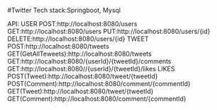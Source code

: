 #Twitter 
Tech stack:Springboot, Mysql

API:
USER
POST:http://localhost:8080/users
GET:http://localhost:8080/users
PUT:http://localhost:8080/users/{id}
DELETE:http://localhost:8080/users/{id}
TWEET
POST:http://localhost:8080/tweets
GET(GetAllTeweets):http://localhost:8080/tweets
GET:http://localhost:8080/{userId}/{tweetId}/comments
GET:http://localhost:8080//{userId}/{tweetId}/likes
LIKES
POST(Tweet):http://localhost:8080/tweet/{tweetId}
POST(Comment):http://localhost:8080/comment/{commentId}
GET(Tweet):http://localhost:8080/tweet/{tweetId}
GET(Comment):http://localhost:8080/comment/{commentId}

